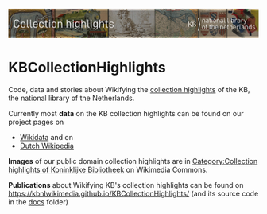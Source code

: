 ![Banner](banners/KBTopstukkenBannerWikimedia_EN.jpg)
# KBCollectionHighlights
Code, data and stories about Wikifying the [collection highlights](https://www.kb.nl/galerij/digitale-topstukken) of the KB, the national library of the Netherlands. 

Currently most **data** on the KB collection highlights can be found on our project pages on 
* [Wikidata](https://www.wikidata.org/wiki/Wikidata:WikiProject_Collection_highlights_National_Library_of_the_Netherlands) and on 
* [Dutch Wikipedia](https://nl.wikipedia.org/wiki/Wikipedia:GLAM/Koninklijke_Bibliotheek_en_Nationaal_Archief/Topstukken)

**Images** of our public domain collection highlights are in [Category:Collection highlights of Koninklijke Bibliotheek](https://commons.wikimedia.org/wiki/Category:Collection_highlights_of_Koninklijke_Bibliotheek) on Wikimedia Commons.

**Publications** about Wikifying KB's collection highlights can be found on https://kbnlwikimedia.github.io/KBCollectionHighlights/ (and its source code in the [docs](https://github.com/KBNLwikimedia/KBCollectionHighlights/tree/main/docs) folder) 

